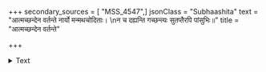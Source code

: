 +++
secondary_sources = [ "MSS_4547",]
jsonClass = "Subhaashita"
text = "आत्मच्छन्देन वर्तन्ते नार्यो मन्मथचोदिताः।  \nन च दह्यन्ति गच्छन्त्यः सुतप्तैरपि पांसुभिः॥"
title = "आत्मच्छन्देन वर्तन्ते"

+++

<details><summary>Text</summary>

आत्मच्छन्देन वर्तन्ते नार्यो मन्मथचोदिताः।  
न च दह्यन्ति गच्छन्त्यः सुतप्तैरपि पांसुभिः॥
</details>
